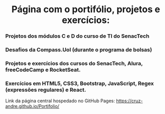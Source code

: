 <h1 align="center">Página com o portifólio, projetos e exercícios:</h1>
<h3>Projetos dos módulos C e D do curso de TI do SenacTech</h3>
<h3>Desafios da Compass.Uol (durante o programa de bolsas)</h3>
<h3>Projetos e exercícios dos cursos do SenacTech, Alura, freeCodeCamp e RocketSeat.</h3>
<h3>Exercícios em HTML5, CSS3, Bootstrap, JavaScript, Regex (expressões regulares) e React.</h3>

Link da página central hospedado no GitHub Pages: https://cruz-andre.github.io/Portifolio/
